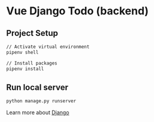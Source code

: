 # Vue Django Todo (backend)

## Project Setup

```bash
// Activate virtual environment
pipenv shell

// Install packages
pipenv install
```

## Run local server

```bash
python manage.py runserver
```

Learn more about [Django](https://www.djangoproject.com/)
